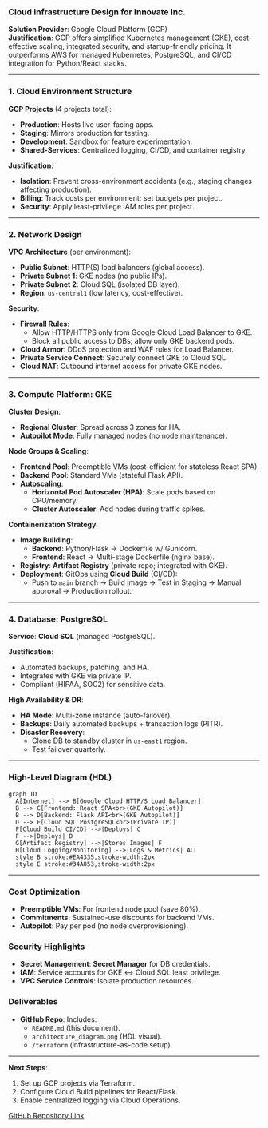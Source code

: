 ### Cloud Infrastructure Design for Innovate Inc.  
**Solution Provider**: Google Cloud Platform (GCP)  
**Justification**: GCP offers simplified Kubernetes management (GKE), cost-effective scaling, integrated security, and startup-friendly pricing. It outperforms AWS for managed Kubernetes, PostgreSQL, and CI/CD integration for Python/React stacks.

---

### 1. Cloud Environment Structure  
**GCP Projects** (4 projects total):  
- **Production**: Hosts live user-facing apps.  
- **Staging**: Mirrors production for testing.  
- **Development**: Sandbox for feature experimentation.  
- **Shared-Services**: Centralized logging, CI/CD, and container registry.  

**Justification**:  
- **Isolation**: Prevent cross-environment accidents (e.g., staging changes affecting production).  
- **Billing**: Track costs per environment; set budgets per project.  
- **Security**: Apply least-privilege IAM roles per project.  

---

### 2. Network Design  
**VPC Architecture** (per environment):  
- **Public Subnet**: HTTP(S) load balancers (global access).  
- **Private Subnet 1**: GKE nodes (no public IPs).  
- **Private Subnet 2**: Cloud SQL (isolated DB layer).  
- **Region**: `us-central1` (low latency, cost-effective).  

**Security**:  
- **Firewall Rules**:  
  - Allow HTTP/HTTPS only from Google Cloud Load Balancer to GKE.  
  - Block all public access to DBs; allow only GKE backend pods.  
- **Cloud Armor**: DDoS protection and WAF rules for Load Balancer.  
- **Private Service Connect**: Securely connect GKE to Cloud SQL.  
- **Cloud NAT**: Outbound internet access for private GKE nodes.  

---

### 3. Compute Platform: GKE  
**Cluster Design**:  
- **Regional Cluster**: Spread across 3 zones for HA.  
- **Autopilot Mode**: Fully managed nodes (no node maintenance).  

**Node Groups & Scaling**:  
- **Frontend Pool**: Preemptible VMs (cost-efficient for stateless React SPA).  
- **Backend Pool**: Standard VMs (stateful Flask API).  
- **Autoscaling**:  
  - **Horizontal Pod Autoscaler (HPA)**: Scale pods based on CPU/memory.  
  - **Cluster Autoscaler**: Add nodes during traffic spikes.  

**Containerization Strategy**:  
- **Image Building**:  
  - **Backend**: Python/Flask → Dockerfile w/ Gunicorn.  
  - **Frontend**: React → Multi-stage Dockerfile (nginx base).  
- **Registry**: **Artifact Registry** (private repo; integrated with GKE).  
- **Deployment**: GitOps using **Cloud Build** (CI/CD):  
  - Push to `main` branch → Build image → Test in Staging → Manual approval → Production rollout.  

---

### 4. Database: PostgreSQL  
**Service**: **Cloud SQL** (managed PostgreSQL).  

**Justification**:  
- Automated backups, patching, and HA.  
- Integrates with GKE via private IP.  
- Compliant (HIPAA, SOC2) for sensitive data.  

**High Availability & DR**:  
- **HA Mode**: Multi-zone instance (auto-failover).  
- **Backups**: Daily automated backups + transaction logs (PITR).  
- **Disaster Recovery**:  
  - Clone DB to standby cluster in `us-east1` region.  
  - Test failover quarterly.  

---

### High-Level Diagram (HDL)  
```mermaid
graph TD
  A[Internet] --> B[Google Cloud HTTP/S Load Balancer]
  B --> C[Frontend: React SPA<br>(GKE Autopilot)]
  B --> D[Backend: Flask API<br>(GKE Autopilot)]
  D --> E[Cloud SQL PostgreSQL<br>(Private IP)]
  F[Cloud Build CI/CD] -->|Deploys| C
  F -->|Deploys| D
  G[Artifact Registry] -->|Stores Images| F
  H[Cloud Logging/Monitoring] -->|Logs & Metrics| ALL
  style B stroke:#EA4335,stroke-width:2px
  style E stroke:#34A853,stroke-width:2px
```

---

### Cost Optimization  
- **Preemptible VMs**: For frontend node pool (save 80%).  
- **Commitments**: Sustained-use discounts for backend VMs.  
- **Autopilot**: Pay per pod (no node overprovisioning).  

### Security Highlights  
- **Secret Management**: **Secret Manager** for DB credentials.  
- **IAM**: Service accounts for GKE ↔ Cloud SQL least privilege.  
- **VPC Service Controls**: Isolate production resources.  

### Deliverables  
- **GitHub Repo**: Includes:  
  - `README.md` (this document).  
  - `architecture_diagram.png` (HDL visual).  
  - `/terraform` (infrastructure-as-code setup).  

---  
**Next Steps**:  
1. Set up GCP projects via Terraform.  
2. Configure Cloud Build pipelines for React/Flask.  
3. Enable centralized logging via Cloud Operations.  

[GitHub Repository Link](https://github.com/innovate-inc-cloud/architecture)